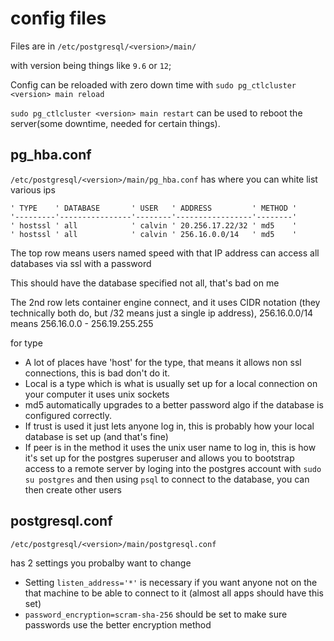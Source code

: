 # config files

Files are in `/etc/postgresql/<version>/main/`

with version being things like `9.6` or `12`;

Config can be reloaded with zero down time with `sudo pg_ctlcluster <version> main reload`

`sudo pg_ctlcluster <version> main restart` can be used to reboot the server(some downtime, needed for certain things).

## pg_hba.conf

`/etc/postgresql/<version>/main/pg_hba.conf` has where you can white list various ips

```
' TYPE    ' DATABASE       ' USER   ' ADDRESS         ' METHOD '
'---------'----------------'--------'-----------------'--------'
' hostssl ' all            ' calvin ' 20.256.17.22/32 ' md5    '
' hostssl ' all            ' calvin ' 256.16.0.0/14   ' md5    '
```

The top row means users named speed with that IP address can access all databases via ssl with a password

This should have the database specified not all, that's bad on me

The 2nd row lets container engine connect, and it uses CIDR notation (they technically both do, but /32 means just a single ip address), 256.16.0.0/14 means 256.16.0.0 - 256.19.255.255

for type
- A lot of places have 'host' for the type, that means it allows non ssl connections, this is bad don't do it.
- Local is a type which is what is usually set up for a local connection on your computer it uses unix sockets
- md5 automatically upgrades to a better password algo if the database is configured correctly.
- If trust is used it just lets anyone log in, this is probably how your local database is set up (and that's fine)
- If peer is in the method it uses the unix user name to log in, this is how it's set up for the postgres superuser and allows you to bootstrap access to a remote server by loging into the postgres account with `sudo su postgres` and then using `psql` to connect to the database, you can then create other users

## postgresql.conf

`/etc/postgresql/<version>/main/postgresql.conf`

has 2 settings you probalby want to change

- Setting `listen_address='*'` is necessary if you want anyone not on the that machine to be able to connect to it (almost all apps should have this set)
- `password_encryption=scram-sha-256` should be set to make sure passwords use the better encryption method
